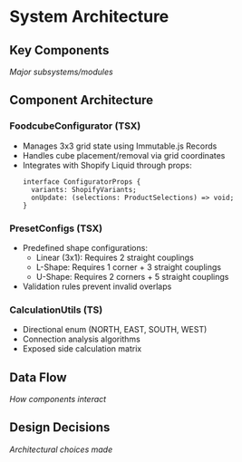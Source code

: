 # System Architecture

## Key Components
_Major subsystems/modules_

## Component Architecture

### FoodcubeConfigurator (TSX)
- Manages 3x3 grid state using Immutable.js Records
- Handles cube placement/removal via grid coordinates
- Integrates with Shopify Liquid through props:
  ```tsx
  interface ConfiguratorProps {
    variants: ShopifyVariants;
    onUpdate: (selections: ProductSelections) => void;
  }
  ```

### PresetConfigs (TSX)
- Predefined shape configurations:
  - Linear (3x1): Requires 2 straight couplings
  - L-Shape: Requires 1 corner + 3 straight couplings
  - U-Shape: Requires 2 corners + 5 straight couplings
- Validation rules prevent invalid overlaps

### CalculationUtils (TS)
- Directional enum (NORTH, EAST, SOUTH, WEST)
- Connection analysis algorithms
- Exposed side calculation matrix

## Data Flow
_How components interact_

## Design Decisions
_Architectural choices made_
